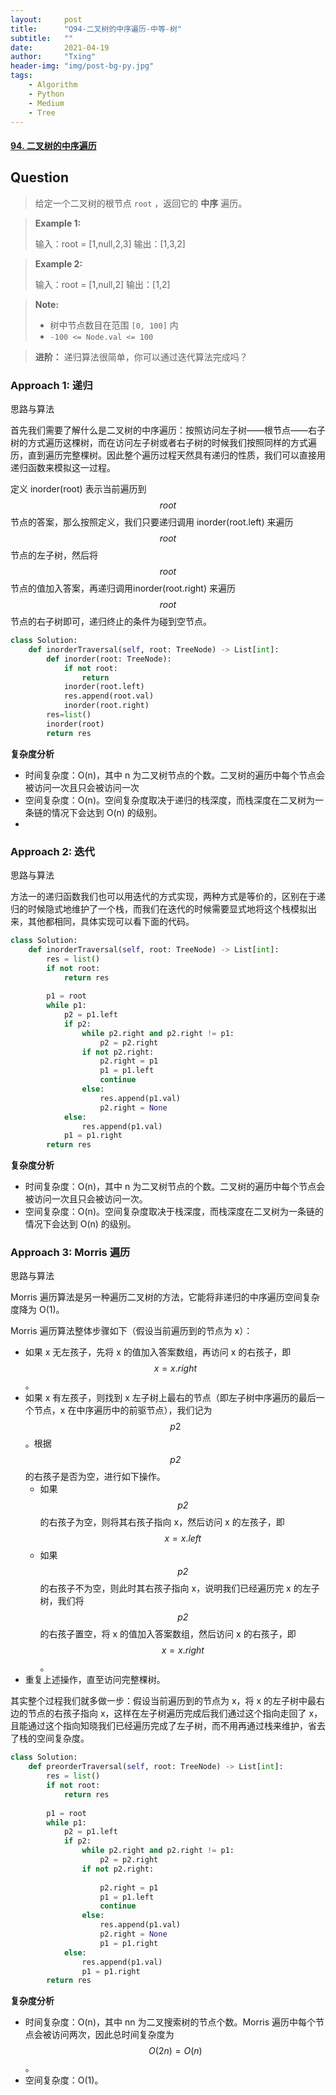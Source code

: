 ```yaml
---
layout:     post
title:      "Q94-二叉树的中序遍历-中等-树"
subtitle:   ""
date:       2021-04-19
author:     "Txing"
header-img: "img/post-bg-py.jpg"
tags:
    - Algorithm
    - Python
    - Medium
    - Tree
---
```


#### [94. 二叉树的中序遍历](https://leetcode-cn.com/problems/binary-tree-inorder-traversal/)

## Question

> 给定一个二叉树的根节点 `root` ，返回它的 **中序** 遍历。
>

> **Example 1:**
>
> 输入：root = [1,null,2,3]
>输出：[1,3,2]

> **Example 2:**
>
> 输入：root = [1,null,2]
> 输出：[1,2]

> **Note:**
>
> - 树中节点数目在范围 `[0, 100]` 内
> - `-100 <= Node.val <= 100`

> **进阶：** 递归算法很简单，你可以通过迭代算法完成吗？

### Approach 1:  递归

思路与算法

首先我们需要了解什么是二叉树的中序遍历：按照访问左子树——根节点——右子树的方式遍历这棵树，而在访问左子树或者右子树的时候我们按照同样的方式遍历，直到遍历完整棵树。因此整个遍历过程天然具有递归的性质，我们可以直接用递归函数来模拟这一过程。

定义 inorder(root) 表示当前遍历到 $$\textit{root}$$节点的答案，那么按照定义，我们只要递归调用 inorder(root.left) 来遍历 $$\textit{root}$$ 节点的左子树，然后将 $$\textit{root}$$ 节点的值加入答案，再递归调用inorder(root.right) 来遍历 $$\textit{root}$$ 节点的右子树即可，递归终止的条件为碰到空节点。


```python
class Solution:
    def inorderTraversal(self, root: TreeNode) -> List[int]:
        def inorder(root: TreeNode):
            if not root:
                return 
            inorder(root.left)
            res.append(root.val)
            inorder(root.right)
        res=list()
        inorder(root)
        return res
```

**复杂度分析**

- 时间复杂度：O(n)，其中 n 为二叉树节点的个数。二叉树的遍历中每个节点会被访问一次且只会被访问一次
- 空间复杂度：O(n)。空间复杂度取决于递归的栈深度，而栈深度在二叉树为一条链的情况下会达到 O(n) 的级别。
- 

### Approach 2: 迭代

思路与算法

方法一的递归函数我们也可以用迭代的方式实现，两种方式是等价的，区别在于递归的时候隐式地维护了一个栈，而我们在迭代的时候需要显式地将这个栈模拟出来，其他都相同，具体实现可以看下面的代码。


```python
class Solution:
    def inorderTraversal(self, root: TreeNode) -> List[int]:
        res = list()
        if not root:
            return res
        
        p1 = root
        while p1:
            p2 = p1.left
            if p2:
                while p2.right and p2.right != p1:
                    p2 = p2.right
                if not p2.right:
                    p2.right = p1
                    p1 = p1.left
                    continue
                else:
                    res.append(p1.val)
                    p2.right = None
            else:
                res.append(p1.val)
            p1 = p1.right
        return res
```

**复杂度分析**

- 时间复杂度：O(n)，其中 n 为二叉树节点的个数。二叉树的遍历中每个节点会被访问一次且只会被访问一次。
- 空间复杂度：O(n)。空间复杂度取决于栈深度，而栈深度在二叉树为一条链的情况下会达到 O(n) 的级别。



### Approach 3: Morris 遍历

思路与算法

Morris 遍历算法是另一种遍历二叉树的方法，它能将非递归的中序遍历空间复杂度降为 O(1)。

Morris 遍历算法整体步骤如下（假设当前遍历到的节点为 x）：

- 如果 x 无左孩子，先将 x 的值加入答案数组，再访问 x 的右孩子，即 $$x = x.\textit{right}$$。
- 如果 x 有左孩子，则找到 x 左子树上最右的节点（即左子树中序遍历的最后一个节点，x 在中序遍历中的前驱节点），我们记为 $$p2$$。根据 $$\textit{p2}$$ 的右孩子是否为空，进行如下操作。
  - 如果 $$\textit{p2}$$ 的右孩子为空，则将其右孩子指向 x，然后访问 x 的左孩子，即 $$x = x.\textit{left}$$
  - 如果 $$\textit{p2}$$ 的右孩子不为空，则此时其右孩子指向 x，说明我们已经遍历完 x 的左子树，我们将 $$\textit{p2}$$ 的右孩子置空，将 x 的值加入答案数组，然后访问 x 的右孩子，即 $$x = x.\textit{right}$$。
- 重复上述操作，直至访问完整棵树。

其实整个过程我们就多做一步：假设当前遍历到的节点为 x，将 x 的左子树中最右边的节点的右孩子指向 x，这样在左子树遍历完成后我们通过这个指向走回了 x，且能通过这个指向知晓我们已经遍历完成了左子树，而不用再通过栈来维护，省去了栈的空间复杂度。




```python
class Solution:
    def preorderTraversal(self, root: TreeNode) -> List[int]:
        res = list()
        if not root:
            return res
        
        p1 = root
        while p1:
            p2 = p1.left
            if p2:
                while p2.right and p2.right != p1:
                    p2 = p2.right
                if not p2.right:
                    
                    p2.right = p1
                    p1 = p1.left
                    continue
                else:
                    res.append(p1.val)
                    p2.right = None
                    p1 = p1.right
            else:
                res.append(p1.val)
                p1 = p1.right
        return res
```

**复杂度分析**

- 时间复杂度：O(n)，其中 nn 为二叉搜索树的节点个数。Morris 遍历中每个节点会被访问两次，因此总时间复杂度为 $$O(2n)=O(n)$$。
- 空间复杂度：O(1)。


